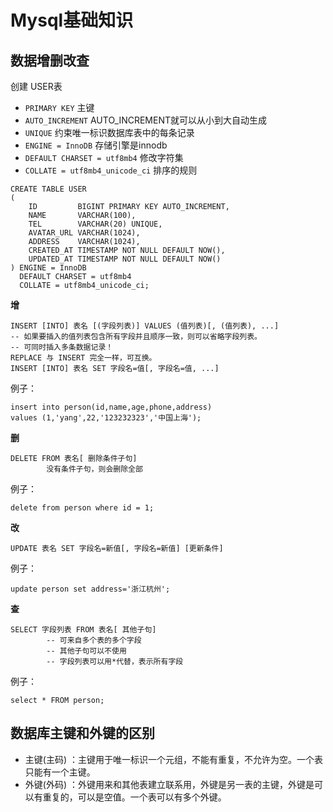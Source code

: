 # Mysql基础知识

## 数据增删改查


创建 USER表

* `PRIMARY KEY` 主键
* `AUTO_INCREMENT` AUTO_INCREMENT就可以从小到大自动生成
* `UNIQUE` 约束唯一标识数据库表中的每条记录
* `ENGINE = InnoDB` 存储引擎是innodb
* `DEFAULT CHARSET = utf8mb4` 修改字符集
* `COLLATE = utf8mb4_unicode_ci` 排序的规则

```mysql
CREATE TABLE USER
(
    ID         BIGINT PRIMARY KEY AUTO_INCREMENT,
    NAME       VARCHAR(100),
    TEL        VARCHAR(20) UNIQUE,
    AVATAR_URL VARCHAR(1024),
    ADDRESS    VARCHAR(1024),
    CREATED_AT TIMESTAMP NOT NULL DEFAULT NOW(),
    UPDATED_AT TIMESTAMP NOT NULL DEFAULT NOW()
) ENGINE = InnoDB
  DEFAULT CHARSET = utf8mb4
  COLLATE = utf8mb4_unicode_ci;
```


**增**

```mysql
INSERT [INTO] 表名 [(字段列表)] VALUES (值列表)[, (值列表), ...]
-- 如果要插入的值列表包含所有字段并且顺序一致，则可以省略字段列表。
-- 可同时插入多条数据记录！
REPLACE 与 INSERT 完全一样，可互换。
INSERT [INTO] 表名 SET 字段名=值[, 字段名=值, ...]
```
例子：
```mysql
insert into person(id,name,age,phone,address)
values (1,'yang',22,'123232323','中国上海');
```

**删**

```mysql
DELETE FROM 表名[ 删除条件子句]
        没有条件子句，则会删除全部
```
例子：
```mysql
delete from person where id = 1;
```

**改**

```mysql
UPDATE 表名 SET 字段名=新值[, 字段名=新值] [更新条件]
```
例子：
```mysql
update person set address='浙江杭州';
```

**查**

```mysql
SELECT 字段列表 FROM 表名[ 其他子句]
        -- 可来自多个表的多个字段
        -- 其他子句可以不使用
        -- 字段列表可以用*代替，表示所有字段
```
例子：
```mysql
select * FROM person;
```


## 数据库主键和外键的区别

* 主键(主码) ：主键用于唯一标识一个元组，不能有重复，不允许为空。一个表只能有一个主键。
* 外键(外码) ：外键用来和其他表建立联系用，外键是另一表的主键，外键是可以有重复的，可以是空值。一个表可以有多个外键。

## 




